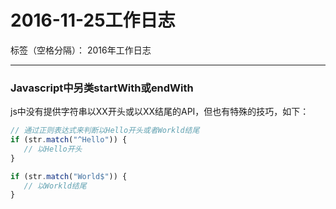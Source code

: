 # 2016-11-25工作日志

标签（空格分隔）： 2016年工作日志

---

### Javascript中另类startWith或endWith

js中没有提供字符串以XX开头或以XX结尾的API，但也有特殊的技巧，如下：

``` javascript
// 通过正则表达式来判断以Hello开头或者Workld结尾
if (str.match("^Hello")) {
   // 以Hello开头
}

if (str.match("World$")) {
   // 以Workld结尾
}
```